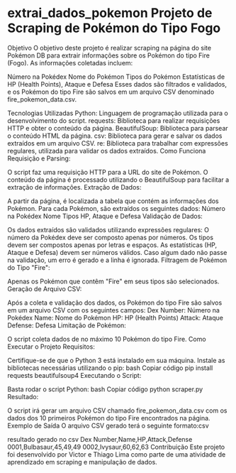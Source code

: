 # extrai_dados_pokemon               Projeto de Scraping de Pokémon do Tipo Fogo
Objetivo
O objetivo deste projeto é realizar scraping na página do site Pokémon DB para extrair informações sobre os Pokémon do tipo Fire (Fogo). As informações coletadas incluem:

Número na Pokédex
Nome do Pokémon
Tipos do Pokémon
Estatísticas de HP (Health Points), Ataque e Defesa
Esses dados são filtrados e validados, e os Pokémon do tipo Fire são salvos em um arquivo CSV denominado fire_pokemon_data.csv.

Tecnologias Utilizadas
Python: Linguagem de programação utilizada para o desenvolvimento do script.
requests: Biblioteca para realizar requisições HTTP e obter o conteúdo da página.
BeautifulSoup: Biblioteca para parsear o conteúdo HTML da página.
csv: Biblioteca para gerar e salvar os dados extraídos em um arquivo CSV.
re: Biblioteca para trabalhar com expressões regulares, utilizada para validar os dados extraídos.
Como Funciona
Requisição e Parsing:

O script faz uma requisição HTTP para a URL do site de Pokémon.
O conteúdo da página é processado utilizando o BeautifulSoup para facilitar a extração de informações.
Extração de Dados:

A partir da página, é localizada a tabela que contém as informações dos Pokémon.
Para cada Pokémon, são extraídos os seguintes dados:
Número na Pokédex
Nome
Tipos
HP, Ataque e Defesa
Validação de Dados:

Os dados extraídos são validados utilizando expressões regulares:
O número da Pokédex deve ser composto apenas por números.
Os tipos devem ser compostos apenas por letras e espaços.
As estatísticas (HP, Ataque e Defesa) devem ser números válidos.
Caso algum dado não passe na validação, um erro é gerado e a linha é ignorada.
Filtragem de Pokémon do Tipo "Fire":

Apenas os Pokémon que contêm "Fire" em seus tipos são selecionados.
Geração de Arquivo CSV:

Após a coleta e validação dos dados, os Pokémon do tipo Fire são salvos em um arquivo CSV com os seguintes campos:
Dex Number: Número na Pokédex
Name: Nome do Pokémon
HP: HP (Health Points)
Attack: Ataque
Defense: Defesa
Limitação de Pokémon:

O script coleta dados de no máximo 10 Pokémon do tipo Fire.
Como Executar o Projeto
Requisitos:

Certifique-se de que o Python 3 está instalado em sua máquina.
Instale as bibliotecas necessárias utilizando o pip:
bash
Copiar código
pip install requests beautifulsoup4
Executando o Script:

Basta rodar o script Python:
bash
Copiar código
python scraper.py
Resultado:

O script irá gerar um arquivo CSV chamado fire_pokemon_data.csv com os dados dos 10 primeiros Pokémon do tipo Fire encontrados na página.
Exemplo de Saída
O arquivo CSV gerado terá o seguinte formato:csv

resultado gerado no csv
Dex Number,Name,HP,Attack,Defense
0001,Bulbasaur,45,49,49
0002,Ivysaur,60,62,63
Contribuição
Este projeto foi desenvolvido por Victor e Thiago Lima como parte de uma atividade de aprendizado em scraping e manipulação de dados.
